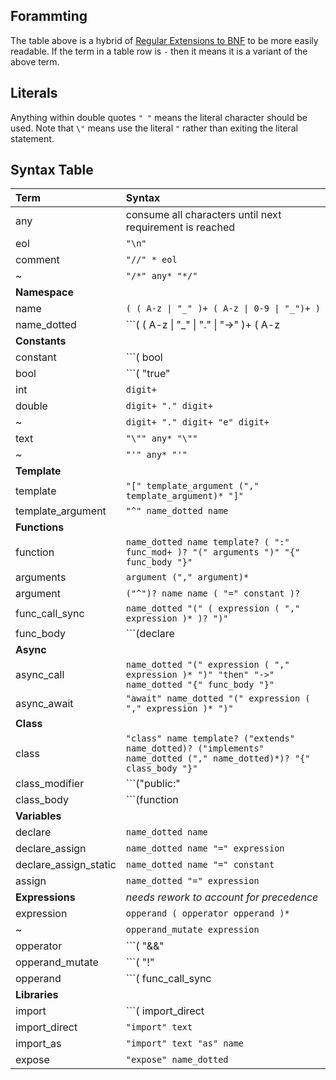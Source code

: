 ## Forammting
The table above is a hybrid of [Regular Extensions to BNF](http://matt.might.net/articles/grammars-bnf-ebnf/) to be more easily readable. If the term in a table row is ``-`` then it means it is a variant of the above term.

<!-- ## Recursion
Note there are some variations, i.e. anything inside ``{ }`` can be repeated one to many times, thus to have zero to many behaviour you must do ``[{ }]``.

## Grouping
Round brackets ``( )`` are used to indicate precendece

## Logic
The pipe ``|`` is used to state one or the other, but not both. -->

## Literals
Anything within double quotes ``" "`` means the literal character should be used. Note that ``\"`` means use the literal ``"`` rather than exiting the literal statement.


## Syntax Table
| Term | Syntax |
|:-|:-|
any | consume all characters until next requirement is reached
eol | ```"\n"```
comment | ```"//" * eol```
~ | ```"/*" any* "*/"```
**Namespace** | 
name | ```( ( A-z \| "_" )+ ( A-z \| 0-9 \| "_")+ )```
name_dotted | ```( ( A-z \| "_" \| "." \| "->" )+ ( A-z | 0-9 | "_" | "." | "->" )+ )```
**Constants** | 
constant | ```( bool | int | double | text )```
bool | ```( "true" | "false" )```
int | ```digit+```
double | ```digit+ "." digit+```
~ | ```digit+ "." digit+ "e" digit+```
text | ```"\"" any* "\""```
~ | ```"'" any* "'"```
**Template** |
template | ```"[" template_argument ("," template_argument)* "]"``` 
template_argument | ```"^" name_dotted name```
**Functions** | 
function | ```name_dotted name template? ( ":" func_mod+ )? "(" arguments ")" "{" func_body "}"```
arguments | ```argument ("," argument)*```
argument | ```("^")? name name ( "=" constant )?```
func_call_sync | ```name_dotted "(" ( expression ( "," expression )* )? ")" ```
func_body | ```(declare | declare assign | MORE)*```
**Async** | 
async_call | ```name_dotted "(" expression ( "," expression )* ")" "then" "->" name_dotted "{" func_body "}"```
async_await | ```"await" name_dotted "(" expression ( "," expression )* ")"```
**Class** |
class | ```"class" name template? ("extends" name_dotted)? ("implements" name_dotted ("," name_dotted)*)? "{" class_body "}"```
class_modifier | ```("public:" | "private:" | "protected:" | "static:")```
class_body | ```(function | declare | declare_assign_static | class_modifier)*```
**Variables** |
declare | ```name_dotted name```
declare_assign | ```name_dotted name "=" expression```
declare_assign_static | ```name_dotted name "=" constant```
assign | ```name_dotted "=" expression```
**Expressions** | *needs rework to account for precedence*
expression | ```opperand ( opperator opperand )*```
~ | ```opperand_mutate expression```
opperator | ```( "&&" | "||" | "%" | "*" | "/" | "+" | "-")```
opperand_mutate | ```( "!" | "@" )```
opperand | ```( func_call_sync | async_await | name_dotted | constant | ( "(" expression ")" ) )```
**Libraries** |
import | ```( import_direct | import_as )```
import_direct | ```"import" text```
import_as | ```"import" text "as" name```
expose | ```"expose" name_dotted```
